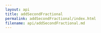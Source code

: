 ```yaml
---
layout: api
title: addSecondFractional
permalink: addSecondFractional/index.html
filename: api/addSecondFractional.md
---
```

